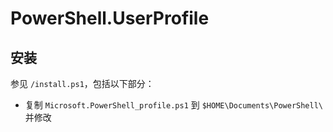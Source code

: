 # PowerShell.UserProfile

## 安装

参见 `/install.ps1`，包括以下部分：

- 复制 `Microsoft.PowerShell_profile.ps1` 到 `$HOME\Documents\PowerShell\` 并修改
